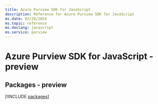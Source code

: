 ```yaml
---
title: Azure Purview SDK for JavaScript
description: Reference for Azure Purview SDK for JavaScript
ms.date: 02/28/2024
ms.topic: reference
ms.devlang: javascript
ms.service: purview
---
```

# Azure Purview SDK for JavaScript - preview
## Packages - preview
[!INCLUDE [packages](purview-index.md)]